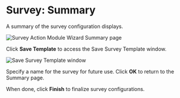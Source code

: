 # Survey: Summary

A summary of the survey configuration displays.

![Survey Action Module Wizard Summary page](/img/product_docs/accessanalyzer/12.0/admin/datacollector/adinventory/summary.webp)

Click **Save Template** to access the Save Survey Template window.

![Save Survey Template window](/img/product_docs/accessanalyzer/12.0/admin/action/survey/savesurveytemplate.webp)

Specify a name for the survey for future use. Click **OK** to return to the Summary page.

When done, click **Finish** to finalize survey configurations.
